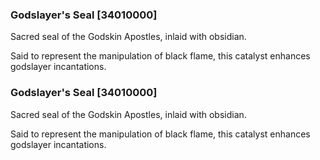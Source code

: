 ### Godslayer's Seal [34010000]

Sacred seal of the Godskin Apostles, inlaid with obsidian.

Said to represent the manipulation of black flame, this catalyst enhances godslayer incantations.### Godslayer's Seal [34010000]

Sacred seal of the Godskin Apostles, inlaid with obsidian.

Said to represent the manipulation of black flame, this catalyst enhances godslayer incantations.